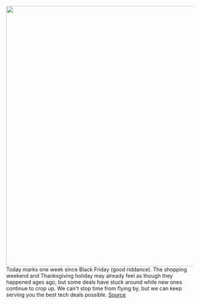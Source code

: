 <img src='https://cdn.vox-cdn.com/thumbor/qmJvJeyUquwpWiILeXDTmrQfp44=/0x0:2040x1360/1200x800/filters:focal(857x517:1183x843)/cdn.vox-cdn.com/uploads/chorus_image/image/70223962/DSC02786_dbohn_verge.0.jpg' width='700px' /><br/>
Today marks one week since Black Friday (good riddance). The shopping weekend and Thanksgiving holiday may already feel as though they happened ages ago, but some deals have stuck around while new ones continue to crop up. We can't stop time from flying by, but we can keep serving you the best tech deals possible.
<a href='https://www.theverge.com/good-deals/2021/12/3/22814157/apple-magsafe-battery-pack-oculus-quest-acer-swift-razer-blade-ember-mug-tile-nest-deal-sale'> Source <a/>
